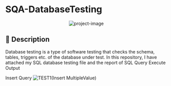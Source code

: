 # SQA-DatabaseTesting

<p align="center"><img src="https://socialify.git.ci/shantokumarsaha123/SQA-DatabaseTesting/image?language=1&amp;name=1&amp;owner=1&amp;stargazers=1&amp;theme=Light" alt="project-image"></p>

## 📝 Description 
Database testing is a type of software testing that checks the schema, tables, triggers etc. of the database under test. In this repository, I have attached my SQL database testing file and the report of SQL Query Execute Output

Insert Query
![TEST1(Insert MultipleValue)](https://github.com/shantokumarsaha123/SQA-DatabaseTesting/assets/122052172/3ba1f850-c6aa-4699-9552-11555512d0a6)
